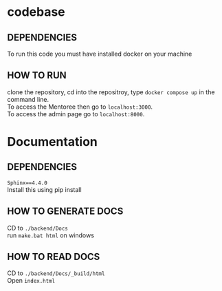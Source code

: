 # codebase

## DEPENDENCIES

To run this code you must have installed docker on your machine

## HOW TO RUN

clone the repository, cd into the repositroy, type `docker compose up` in the command line.  
To access the Mentoree then go to `localhost:3000`.  
To access the admin page go to `localhost:8000`.  

# Documentation

## DEPENDENCIES

`Sphinx==4.4.0`  
Install this using pip install   

## HOW TO GENERATE DOCS

CD to `./backend/Docs`  
run `make.bat html` on windows  

## HOW TO READ DOCS

CD to `./backend/Docs/_build/html`  
Open `index.html`
